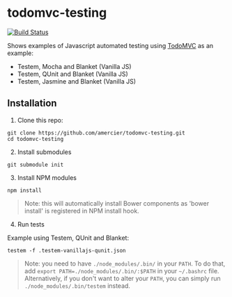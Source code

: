 todomvc-testing
===============

[![Build Status](http://img.shields.io/travis/amercier/todomvc-testing.svg?style=flat-square)](https://travis-ci.org/amercier/todomvc-testing)

Shows examples of Javascript automated testing using [TodoMVC](http://todomvc.com/) as an example:
- Testem, Mocha and Blanket (Vanilla JS)
- Testem, QUnit and Blanket (Vanilla JS)
- Testem, Jasmine and Blanket (Vanilla JS)

Installation
------------

1. Clone this repo:

  ```
  git clone https://github.com/amercier/todomvc-testing.git
  cd todomvc-testing
  ```

2. Install submodules

  ```
  git submodule init
  ```

3. Install NPM modules

  ```
  npm install
  ```

  > Note: this will automatically install Bower components as 'bower install' is
  > registered in NPM install hook.

4. Run tests

  Example using Testem, QUnit and Blanket:

  ```
  testem -f .testem-vanillajs-qunit.json
  ```

  > Note: you need to have `./node_modules/.bin/` in your `PATH`. To do that, add
  > `export PATH=./node_modules/.bin/:$PATH` in your `~/.bashrc` file.
  > Alternatively, if you don't want to alter your `PATH`, you can simply run
  > `./node_modules/.bin/testem` instead.
